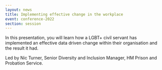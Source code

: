 ```yaml
---
layout: news
title: Implementing effective change in the workplace
event: conference-2022
section: session
---
```

In this presentation, you will learn how a LGBT+ civil servant has implemented an effective data driven change within their organisation and the result it had.

Led by Nic Turner, Senior Diversity and Inclusion Manager, HM Prison and Probation Service. 